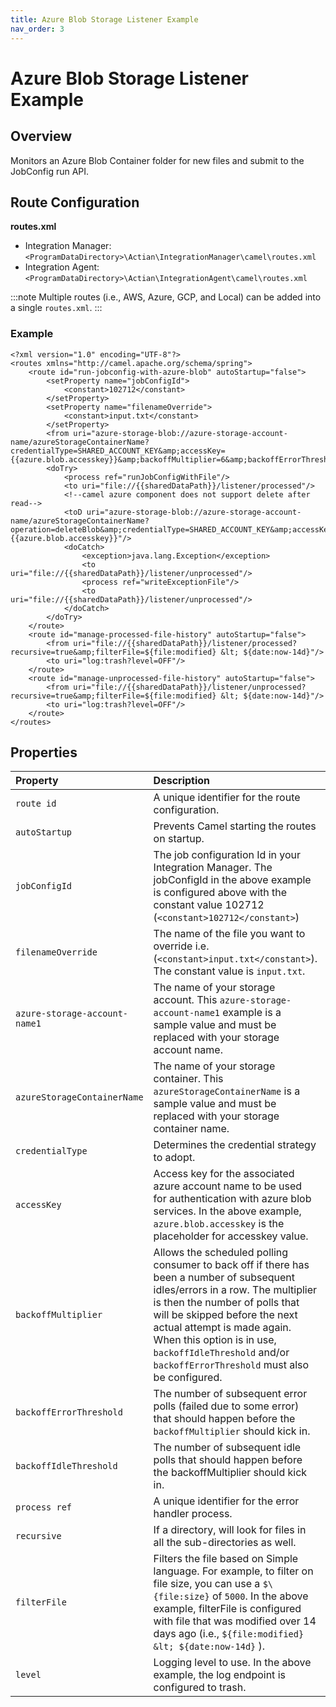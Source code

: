 ```yaml
---
title: Azure Blob Storage Listener Example
nav_order: 3
---
```

# Azure Blob Storage Listener Example

## Overview

Monitors an Azure Blob Container folder for new files and submit to the JobConfig run API.

## Route Configuration

**routes.xml**

* Integration Manager: `<ProgramDataDirectory>\Actian\IntegrationManager\camel\routes.xml`
* Integration Agent: `<ProgramDataDirectory>\Actian\IntegrationAgent\camel\routes.xml`

:::note
Multiple routes (i.e., AWS, Azure, GCP, and Local) can be added into a single `routes.xml`.
:::

### Example
```
<?xml version="1.0" encoding="UTF-8"?>
<routes xmlns="http://camel.apache.org/schema/spring">    
    <route id="run-jobconfig-with-azure-blob" autoStartup="false">
        <setProperty name="jobConfigId">
            <constant>102712</constant>
        </setProperty>
        <setProperty name="filenameOverride">
            <constant>input.txt</constant>
        </setProperty>
        <from uri="azure-storage-blob://azure-storage-account-name/azureStorageContainerName?credentialType=SHARED_ACCOUNT_KEY&amp;accessKey={{azure.blob.accesskey}}&amp;backoffMultiplier=6&amp;backoffErrorThreshold=5&amp;backoffIdleThreshold=5"/>
        <doTry>
            <process ref="runJobConfigWithFile"/>
            <to uri="file://{{sharedDataPath}}/listener/processed"/>
            <!--camel azure component does not support delete after read-->
            <toD uri="azure-storage-blob://azure-storage-account-name/azureStorageContainerName?operation=deleteBlob&amp;credentialType=SHARED_ACCOUNT_KEY&amp;accessKey={{azure.blob.accesskey}}"/>
            <doCatch>
                <exception>java.lang.Exception</exception>
                <to uri="file://{{sharedDataPath}}/listener/unprocessed"/>
                <process ref="writeExceptionFile"/>
                <to uri="file://{{sharedDataPath}}/listener/unprocessed"/>
            </doCatch>
        </doTry>
    </route>    
    <route id="manage-processed-file-history" autoStartup="false">
        <from uri="file://{{sharedDataPath}}/listener/processed?recursive=true&amp;filterFile=${file:modified} &lt; ${date:now-14d}"/>
        <to uri="log:trash?level=OFF"/>
    </route>
    <route id="manage-unprocessed-file-history" autoStartup="false">
        <from uri="file://{{sharedDataPath}}/listener/unprocessed?recursive=true&amp;filterFile=${file:modified} &lt; ${date:now-14d}"/>
        <to uri="log:trash?level=OFF"/>
    </route>
</routes>
```
## Properties

| Property | Description | Default |
| :--- | :--- | :--- |
| `route id` | A unique identifier for the route configuration. |  |
| `autoStartup` | Prevents Camel starting the routes on startup. | `false` |
| `jobConfigId` | The job configuration Id in your Integration Manager. The jobConfigId in the above example is configured above with the constant value 102712 (```<constant>102712</constant>```) |  |
| `filenameOverride` | The name of the file you want to override i.e. (```<constant>input.txt</constant>```). The constant value is `input.txt`. |
| `azure-storage-account-name1` | The name of your storage account. This ```azure-storage-account-name1``` example is a sample value and must be replaced with your storage account name. |  |
| `azureStorageContainerName` | The name of your storage container. This ```azureStorageContainerName``` is a sample value and must be replaced with your storage container name. |  |
| `credentialType` | Determines the credential strategy to adopt. | `AZURE_IDENTITY` |
| `accessKey` | Access key for the associated azure account name to be used for authentication with azure blob services. In the above example, ```azure.blob.accesskey``` is the placeholder for accesskey value. |  |
| `backoffMultiplier` | Allows the scheduled polling consumer to back off if there has been a number of subsequent idles/errors in a row. The multiplier is then the number of polls that will be skipped before the next actual attempt is made again. When this option is in use, `backoffIdleThreshold` and/or `backoffErrorThreshold` must also be configured. |  |
| `backoffErrorThreshold` |  The number of subsequent error polls (failed due to some error) that should happen before the `backoffMultiplier` should kick in. |  |
| `backoffIdleThreshold` | The number of subsequent idle polls that should happen before the backoffMultiplier should kick in. |  |
| `process ref` | A unique identifier for the error handler process. |  |
| `recursive` | If a directory, will look for files in all the sub-directories as well. | `false` |
| `filterFile` | Filters the file based on Simple language. For example, to filter on file size, you can use a ```$\{file:size}``` of `5000`. In the above example, filterFile is configured with file that was modified over 14 days ago (i.e., ```${file:modified} &lt; ${date:now-14d}``` ). |  |
| `level` | Logging level to use. In the above example, the log endpoint is configured to trash. | `INFO` |